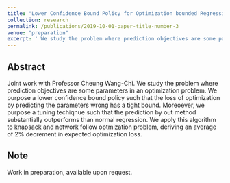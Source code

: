 ```yaml
---
title: "Lower Confidence Bound Policy for Optimization bounded Regression"
collection: research
permalink: /publications/2019-10-01-paper-title-number-3
venue: "preparation"
excerpt: ' We study the problem where prediction objectives are some parameters in an optimization problem. We purpose a lower confidence bound policy such that the loss of optimization by predicting the parameters wrong has a tight bound. Moreoever, we purpose a tuning techiqnue such that the prediction by out method substantially outperforms than normal regression. We apply this algorithm to knapsack and network follow optmization problem, deriving an average of 2% decrement in expected optimization loss. '
---
```


## Abstract
Joint work with Professor Cheung Wang-Chi. We study the problem where prediction objectives are some parameters in an optimization problem. We purpose a lower confidence bound policy such that the loss of optimization by predicting the parameters wrong has a tight bound. Moreoever, we purpose a tuning techiqnue such that the prediction by out method substantially outperforms than normal regression. We apply this algorithm to knapsack and network follow optmization problem, deriving an average of 2% decrement in expected optimization loss. 

## Note
Work in preparation, available upon request. 
